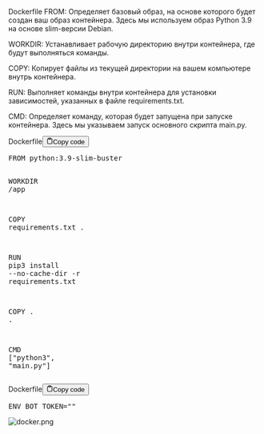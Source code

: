 <p>Dockerfile
FROM:    Определяет базовый образ, на основе которого будет создан ваш образ контейнера. 
         Здесь мы используем образ Python 3.9 на основе slim-версии Debian.</p>
<p>WORKDIR: Устанавливает рабочую директорию внутри контейнера, где будут выполняться команды.</p>
<p>COPY:    Копирует файлы из текущей директории на вашем компьютере внутрь контейнера.</p>
<p>RUN:     Выполняет команды внутри контейнера для установки зависимостей, указанных в файле requirements.txt.</p>
<p>CMD:     Определяет команду, которая будет запущена при запуске контейнера. 
         Здесь мы указываем запуск основного скрипта main.py.</p>
<div class="code-element"><div class="lang-line"><text>Dockerfile</text><button class="copy-button" id="code574b" onclick="copyCode(code574, code574b)"><svg stroke="currentColor" fill="none" stroke-width="2" viewBox="0 0 24 24" stroke-linecap="round" stroke-linejoin="round" class="h-4 w-4" height="1em" width="1em" xmlns="http://www.w3.org/2000/svg"><path d="M16 4h2a2 2 0 0 1 2 2v14a2 2 0 0 1-2 2H6a2 2 0 0 1-2-2V6a2 2 0 0 1 2-2h2"></path><rect x="8" y="2" width="8" height="4" rx="1" ry="1"></rect></svg><text>Copy code</text></button></div><div class="code" id="code574"><div class="highlight"><pre><span></span><span class="k">FROM</span><span class="w"> </span><span class="s">python:3.9-slim-buster</span>

<span class="k">WORKDIR</span><span class="w"> </span><span class="s">/app</span>

<span class="k">COPY</span><span class="w"> </span>requirements.txt<span class="w"> </span>.

<span class="k">RUN</span><span class="w"> </span>pip3<span class="w"> </span>install<span class="w"> </span>--no-cache-dir<span class="w"> </span>-r<span class="w"> </span>requirements.txt

<span class="k">COPY</span><span class="w"> </span>.<span class="w"> </span>.

<span class="k">CMD</span><span class="w"> </span><span class="p">[</span><span class="s2">&quot;python3&quot;</span><span class="p">,</span><span class="w"> </span><span class="s2">&quot;main.py&quot;</span><span class="p">]</span>
</pre></div></div></div>

<div class="code-element"><div class="lang-line"><text>Dockerfile</text><button class="copy-button" id="code575b" onclick="copyCode(code575, code575b)"><svg stroke="currentColor" fill="none" stroke-width="2" viewBox="0 0 24 24" stroke-linecap="round" stroke-linejoin="round" class="h-4 w-4" height="1em" width="1em" xmlns="http://www.w3.org/2000/svg"><path d="M16 4h2a2 2 0 0 1 2 2v14a2 2 0 0 1-2 2H6a2 2 0 0 1-2-2V6a2 2 0 0 1 2-2h2"></path><rect x="8" y="2" width="8" height="4" rx="1" ry="1"></rect></svg><text>Copy code</text></button></div><div class="code" id="code575"><div class="highlight"><pre><span></span><span class="k">ENV</span><span class="w"> </span><span class="nv">BOT_TOKEN</span><span class="o">=</span><span class="s2">&quot;&quot;</span>
</pre></div></div></div>

<p><img alt="docker.png" src="Языки\Dockerfile\docker.png"></p>